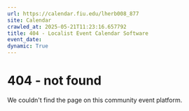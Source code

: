 ```yaml
---
url: https://calendar.fiu.edu/lherb008_877
site: Calendar
crawled_at: 2025-05-21T11:23:16.657792
title: 404 - Localist Event Calendar Software
event_date: 
dynamic: True
---
```


# 404 - not found
We couldn't find the page on this community event platform.
